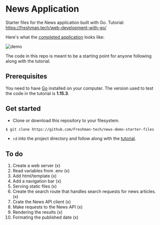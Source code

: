 # News Application

Starter files for the News application built with Go. Tutorial:
https://freshman.tech/web-development-with-go/

Here's what the [completed application](https://freshman-news.herokuapp.com/)
looks like:

![demo](https://ik.imagekit.io/freshman/news-demo_MrYio9GKlzSi.png)

The code in this repo is meant to be a starting point for anyone following
along with the tutorial.

## Prerequisites

You need to have [Go](https://golang.org/dl/) installed on your computer. The
version used to test the code in the tutorial is **1.15.3**.

## Get started

- Clone or download this repository to your filesystem.

```bash
$ git clone https://github.com/Freshman-tech/news-demo-starter-files
```

- `cd` into the project directory and follow along with the [tutorial](https://freshman.tech/web-development-with-go/).

## To do

1. Create a web server (x)
2. Read variables from .env (x)
3. Add html/template (x)
4. Add a navigation bar (x)
5. Serving static files (x)
6. Create the search route that handles search requests for news articles. (x)
7. Crate the News API client (x)
8. Make requests to the News API (x)
9. Rendering the results (x)
10. Formating the published date (x)